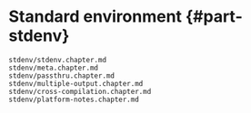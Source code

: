 # Standard environment {#part-stdenv}

```{=include=} chapters
stdenv/stdenv.chapter.md
stdenv/meta.chapter.md
stdenv/passthru.chapter.md
stdenv/multiple-output.chapter.md
stdenv/cross-compilation.chapter.md
stdenv/platform-notes.chapter.md
```

